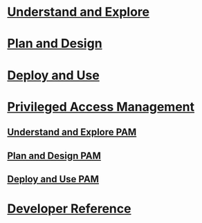 # [Understand and Explore](/microsoft-identity-manager/understand-explore/microsoft-identity-manager-2016)
# [Plan and Design](/microsoft-identity-manager/plan-design/microsoft-identity-manager-2016-supported-platforms)
# [Deploy and Use](/microsoft-identity-manager/deploy-use/microsoft-identity-manager-deploy)
# [Privileged Access Management](privileged-identity-management-for-active-directory-domain-services.md)
## [Understand and Explore PAM](privileged-identity-management-for-active-directory-domain-services.md)
## [Plan and Design PAM](privileged-access-management-deployment-considerations.md)
## [Deploy and Use PAM](privileged-access-management-get-started.md)
# [Developer Reference](/microsoft-identity-manager/reference/microsoft-identity-manager-2016-developer-reference)
